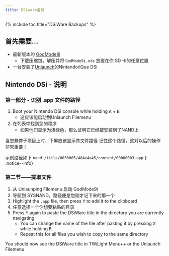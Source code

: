```yaml
---
title: DSiware备份
---
```


{% include toc title="DSiWare Backups" %}

## 首先需要…
- 最新版本的 [GodMode9i](https://github.com/RocketRobz/godmode9i/releases)
   - 下载压缩包，解压并将 `GodMode9i.nds` 放置在你 SD 卡的任意位置
- 一台安装了[Unlaunch](/unlaunch)的Nintendo/iQue DSi

## Nintendo DSi - 说明

### 第一部分 - 识别 .app 文件的路径
1. Boot your Nintendo DSi console while holding <kbd class="face">A</kbd> + <kbd class="face">B</kbd>
   - 这应该能启动到Unlaunch Filemenu
1. 在列表中找到您的程序
   - 如果他们显示为浅绿色，那么证明它已经被安装到了NAND上

当您悬停于项目上时，下屏应该显示其文件路径 记住这个路径，这对以后的操作非常重要！

示例路径如下 `nand:/title/0030005/484e4a45/content/00000003.app`
{: .notice--info}

### 第二节——提取文件
1. 从 Unlaunping Filemenu 启动 GodMode9i
1. 导航到 SYSNAND，路径便是您刚才记下来的那一个
1. Highlight the `.app` file, then press <kbd class="face">Y</kbd> to add it to the clipboard
1. 任意选择一个你想要粘贴的目录
1. Press <kbd class="face">Y</kbd> again to paste the DSiWare title in the directory you are currently navigating
   - You can change the name of the file after pasting it by pressing <kbd class="face">X</kbd> while holding <kbd class="R">R</kbd>
   - Repeat this for all files you wish to copy to the same directory

You should now see the DSiWare title in TWiLight Menu++ or the Unlaunch Filemenu.
